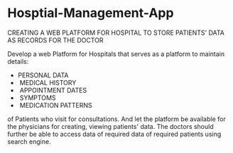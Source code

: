 # Hosptial-Management-App
CREATING A WEB PLATFORM FOR HOSPITAL TO STORE PATIENTS' DATA AS RECORDS FOR THE DOCTOR


Develop a web Platform for Hospitals that serves as a platform to maintain details:
<ul>
       <li> PERSONAL DATA ​
       <li> MEDICAL HISTORY ​
       <li> APPOINTMENT DATES​
       <li> SYMPTOMS​
       <li> MEDICATION PATTERNS  ​
</ul>
of Patients who visit for consultations. And let the platform be available for the physicians for creating, viewing patients' data.
The doctors should further be able to access data of required data of required patients using search engine.



